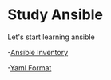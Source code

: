 # Study Ansible

Let's start learning ansible

-[Ansible Inventory](inventory.md)

-[Yaml Format](yaml.yml)
